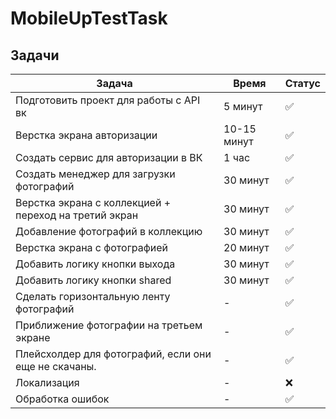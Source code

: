 # MobileUpTestTask

## Задачи

| Задача | Время | Статус |
|---|---|--|
| Подготовить проект для работы с API вк| 5 минут | ✅ |
| Верстка экрана авторизации | 10-15 минут | ✅ |
| Создать сервис для авторизации в ВК | 1 час | ✅ |
| Создать менеджер для загрузки фотографий | 30 минут | ✅ |
| Верстка экрана с коллекцией + переход на третий экран | 30 минут | ✅ |
| Добавление фотографий в коллекцию | 30 минут | ✅ |
| Верстка экрана с фотографией | 20 минут | ✅ |
| Добавить логику кнопки выхода | 30 минут | ✅ |
| Добавить логику кнопки shared | 30 минут | ✅ |
| Сделать горизонтальную ленту фотографий | - | ✅ |
| Приближение фотографии на третьем экране | - | ✅ |
| Плейсхолдер для фотографий, если они еще не скачаны. | - | ✅ |
| Локализация | - | ❌ |
| Обработка ошибок | - | ✅ |




